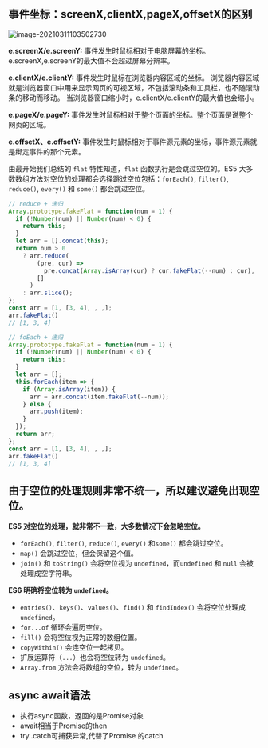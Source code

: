 ## 事件坐标：screenX,clientX,pageX,offsetX的区别

![image-20210311103502730](C:\Users\47302\AppData\Roaming\Typora\typora-user-images\image-20210311103502730.png)

**e.screenX/e.screenY:**
事件发生时鼠标相对于电脑屏幕的坐标。e.screenX,e.screenY的最大值不会超过屏幕分辨率。

**e.clientX/e.clientY:**
事件发生时鼠标在浏览器内容区域的坐标。
浏览器内容区域就是浏览器窗口中用来显示网页的可视区域，不包括滚动条和工具栏，也不随滚动条的移动而移动。
当浏览器窗口缩小时，e.clientX/e.clientY的最大值也会缩小。

**e.pageX/e.pageY:**
事件发生时鼠标相对于整个页面的坐标。整个页面是说整个网页的区域。

**e.offsetX、e.offsetY:**
事件发生时鼠标相对于事件源元素的坐标，事件源元素就是绑定事件的那个元素。





由最开始我们总结的 `flat` 特性知道，`flat` 函数执行是会跳过空位的。ES5 大多数数组方法对空位的处理都会选择跳过空位包括：`forEach()`, `filter()`, `reduce()`, `every()` 和 `some()` 都会跳过空位。

```js
// reduce + 递归
Array.prototype.fakeFlat = function(num = 1) {
  if (!Number(num) || Number(num) < 0) {
    return this;
  }
  let arr = [].concat(this);
  return num > 0
    ? arr.reduce(
        (pre, cur) =>
          pre.concat(Array.isArray(cur) ? cur.fakeFlat(--num) : cur),
        []
      )
    : arr.slice();
};
const arr = [1, [3, 4], , ,];
arr.fakeFlat()
// [1, 3, 4]

// foEach + 递归
Array.prototype.fakeFlat = function(num = 1) {
  if (!Number(num) || Number(num) < 0) {
    return this;
  }
  let arr = [];
  this.forEach(item => {
    if (Array.isArray(item)) {
      arr = arr.concat(item.fakeFlat(--num));
    } else {
      arr.push(item);
    }
  });
  return arr;
};
const arr = [1, [3, 4], , ,];
arr.fakeFlat()
// [1, 3, 4]
```

## 由于空位的处理规则非常不统一，所以建议避免出现空位。

**ES5 对空位的处理，就非常不一致，大多数情况下会忽略空位。**

- `forEach()`, `filter()`, `reduce()`, `every()` 和`some()` 都会跳过空位。
- `map()` 会跳过空位，但会保留这个值。
- `join()` 和 `toString()` 会将空位视为 `undefined`，而`undefined` 和 `null` 会被处理成空字符串。

**ES6 明确将空位转为 `undefined`。**

- `entries()`、`keys()`、`values()`、`find()` 和 `findIndex()` 会将空位处理成 `undefined`。
- `for...of` 循环会遍历空位。
- `fill()` 会将空位视为正常的数组位置。
- `copyWithin()` 会连空位一起拷贝。
- 扩展运算符（`...`）也会将空位转为 `undefined`。
- `Array.from` 方法会将数组的空位，转为 `undefined`。



## async await语法

- 执行async函数，返回的是Promise对象
- await相当于Promise的then
- try..catch可捕获异常,代替了Promise 的catch